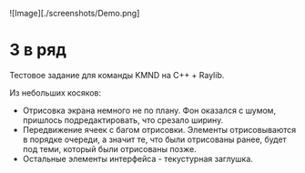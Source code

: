 ![Image][./screenshots/Demo.png]

# 3 в ряд
Тестовое задание для команды KMND на C++ + Raylib.

Из небольших косяков:
* Отрисовка экрана немного не по плану. Фон оказался с шумом, пришлось подредактировать, что срезало ширину.
* Передвижение ячеек с багом отрисовки. Элементы отрисовываются в порядке очереди, а значит те, что были отрисованы ранее, будет под теми, который были отрисованы позже.
* Остальные элементы интерфейса - текустурная заглушка.
